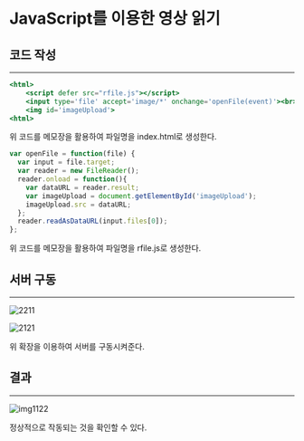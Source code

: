 # JavaScript를 이용한 영상 읽기

## 코드 작성

---

```jsx
<html>
    <script defer src="rfile.js"></script>
    <input type='file' accept='image/*' onchange='openFile(event)'><br>
    <img id='imageUpload'>
<html>
```

위 코드를 메모장을 활용하여 파일명을 index.html로 생성한다.

```jsx
var openFile = function(file) {
  var input = file.target;
  var reader = new FileReader();
  reader.onload = function(){
    var dataURL = reader.result;
    var imageUpload = document.getElementById('imageUpload');
    imageUpload.src = dataURL;
  };
  reader.readAsDataURL(input.files[0]);
};
```

위 코드를 메모장을 활용하여 파일명을 rfile.js로 생성한다.

## 서버 구동

---

![2211](https://user-images.githubusercontent.com/86837707/203015129-3347f0b8-da74-4e0c-991e-5432100fb8fe.png)

![2121](https://user-images.githubusercontent.com/86837707/203014759-3c689300-1700-4940-a586-59c481391168.png)

위 확장을 이용하여 서버를 구동시켜준다.

## 결과

---

![img1122](httpas://user-images.githubusercontent.com/86837707/203015142-379dcd29-3bdd-4b4a-bde4-89ae91b72772.jpg)

정상적으로 작동되는 것을 확인할 수 있다.
